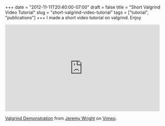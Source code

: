 +++
date = "2012-11-11T20:40:00-07:00"
draft = false
title = "Short Valgrind Video Tutorial"
slug = "short-valgrind-video-tutorial"
tags = ["tutorial", "publications"]
+++
I made a short video tutorial on valgrind. Enjoy

<iframe src="http://player.vimeo.com/video/53291347?badge=0" frameborder="0" width="500" height="281"></iframe>

<a href="http://vimeo.com/53291347">Valgrind Demonstration</a> from <a href="http://vimeo.com/user14085157">Jeremy Wright</a> on <a href="http://vimeo.com">Vimeo</a>.
